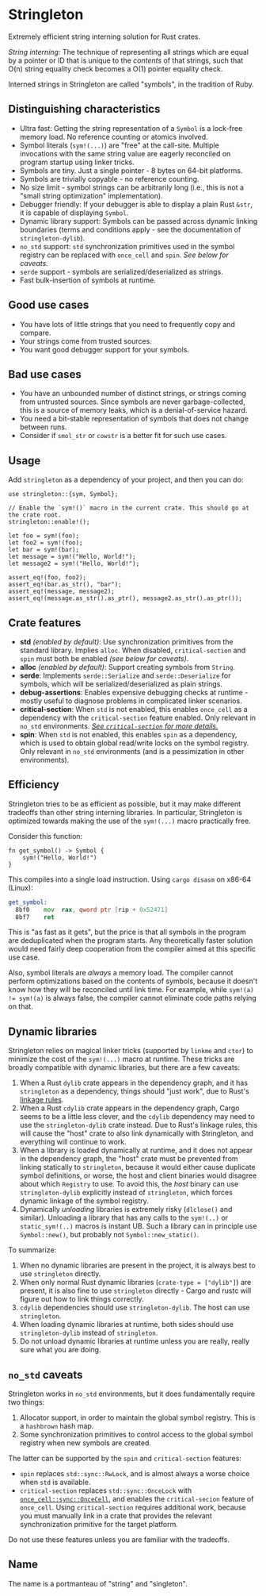 # Stringleton

Extremely efficient string interning solution for Rust crates.

*String interning:* The technique of representing all strings which are equal by
a pointer or ID that is unique to the *contents* of that strings, such that O(n)
string equality check becomes a O(1) pointer equality check.

Interned strings in Stringleton are called "symbols", in the tradition of Ruby.

## Distinguishing characteristics

- Ultra fast: Getting the string representation of a `Symbol` is a lock-free
  memory load. No reference counting or atomics involved.
- Symbol literals (`sym!(...)`) are "free" at the call-site. Multiple
  invocations with the same string value are eagerly reconciled on program
  startup using linker tricks.
- Symbols are tiny. Just a single pointer - 8 bytes on 64-bit platforms.
- Symbols are trivially copyable - no reference counting.
- No size limit - symbol strings can be arbitrarily long (i.e., this is not a
  "small string optimization" implementation).
- Debugger friendly: If your debugger is able to display a plain Rust `&str`, it
  is capable of displaying `Symbol`.
- Dynamic library support: Symbols can be passed across dynamic linking
  boundaries (terms and conditions apply - see the documentation of
  `stringleton-dylib`).
- `no_std` support: `std` synchronization primitives used in the symbol registry
  can be replaced with `once_cell` and `spin`. *See below for caveats.*
- `serde` support - symbols are serialized/deserialized as strings.
- Fast bulk-insertion of symbols at runtime.

## Good use cases

- You have lots of little strings that you need to frequently copy and compare.
- Your strings come from trusted sources.
- You want good debugger support for your symbols.

## Bad use cases

- You have an unbounded number of distinct strings, or strings coming from
  untrusted sources. Since symbols are never garbage-collected, this is a source
  of memory leaks, which is a denial-of-service hazard.
- You need a bit-stable representation of symbols that does not change between
  runs.
- Consider if `smol_str` or `cowstr` is a better fit for such use cases.

## Usage

Add `stringleton` as a dependency of your project, and then you can do:

```rust,ignore
use stringleton::{sym, Symbol};

// Enable the `sym!()` macro in the current crate. This should go at the crate root.
stringleton::enable!();

let foo = sym!(foo);
let foo2 = sym!(foo);
let bar = sym!(bar);
let message = sym!("Hello, World!");
let message2 = sym!("Hello, World!");

assert_eq!(foo, foo2);
assert_eq!(bar.as_str(), "bar");
assert_eq!(message, message2);
assert_eq!(message.as_str().as_ptr(), message2.as_str().as_ptr());
```

## Crate features

- **std** *(enabled by default)*: Use synchronization primitives from the
  standard library. Implies `alloc`. When disabled, `critical-section` and
  `spin` must both be enabled *(see below for caveats)*.
- **alloc** *(enabled by default)*: Support creating symbols from `String`.
- **serde**: Implements `serde::Serialize` and `serde::Deserialize` for symbols,
  which will be serialized/deserialized as plain strings.
- **debug-assertions**: Enables expensive debugging checks at runtime - mostly
  useful to diagnose problems in complicated linker scenarios.
- **critical-section**: When `std` is not enabled, this enables `once_cell` as a
  dependency with the `critical-section` feature enabled. Only relevant in
  `no_std` environments. *[See `critical-section` for more
  details.](https://docs.rs/critical-section/latest/critical_section/)*
- **spin**: When `std` is not enabled, this enables `spin` as a dependency,
  which is used to obtain global read/write locks on the symbol registry. Only
  relevant in `no_std` environments (and is a pessimization in other
  environments).

## Efficiency

Stringleton tries to be as efficient as possible, but it may make different
tradeoffs than other string interning libraries. In particular, Stringleton is
optimized towards making the use of the `sym!(...)` macro practically free.

Consider this function:

```rust,ignore
fn get_symbol() -> Symbol {
    sym!("Hello, World!")
}
```

This compiles into a single load instruction. Using `cargo disasm` on x86-64
(Linux):

```asm
get_symbol:
  8bf0    mov  rax, qword ptr [rip + 0x52471]
  8bf7    ret
```

This is "as fast as it gets", but the price is that all symbols in the program
are deduplicated when the program starts. Any theoretically faster solution
would need fairly deep cooperation from the compiler aimed at this specific use
case.

Also, symbol literals are *always* a memory load. The compiler cannot perform
optimizations based on the contents of symbols, because it doesn't know how they
will be reconciled until link time. For example, while `sym!(a) != sym!(a)` is
always false, the compiler cannot eliminate code paths relying on that.

## Dynamic libraries

Stringleton relies on magical linker tricks (supported by `linkme` and `ctor`)
to minimize the cost of the `sym!(...)` macro at runtime. These tricks are
broadly compatible with dynamic libraries, but there are a few caveats:

1. When a Rust `dylib` crate appears in the dependency graph, and it has
   `stringleton` as a dependency, things should "just work", due to Rust's
   [linkage rules](https://doc.rust-lang.org/reference/linkage.html).
2. When a Rust `cdylib` crate appears in the dependency graph, Cargo seems to be
   a little less clever, and the `cdylib` dependency may need to use the
   `stringleton-dylib` crate instead. Due to Rust's linkage rules, this will
   cause the "host" crate to also link dynamically with Stringleton, and
   everything will continue to work.
3. When a library is loaded dynamically at runtime, and it does not appear in
   the dependency graph, the "host" crate must be prevented from linking
   statically to `stringleton`, because it would either cause duplicate symbol
   definitions, or worse, the host and client binaries would disagree about
   which `Registry` to use. To avoid this, the *host* binary can use
   `stringleton-dylib` explicitly instead of `stringleton`, which forces dynamic
   linkage of the symbol registry.
4. Dynamically *unloading* libraries is extremely risky (`dlclose()` and
   similar). Unloading a library that has any calls to the `sym!(..)` or
   `static_sym!(..)` macros is instant UB. Such a library can in principle use
   `Symbol::new()`, but probably not `Symbol::new_static()`.

To summarize:

1. When no dynamic libraries are present in the project, it is always best to
   use `stringleton` directly.
2. When only normal Rust dynamic libraries (`crate-type = ["dylib"]`) are
   present, it is also fine to use `stringleton` directly - Cargo and rustc will
   figure out how to link things correctly.
3. `cdylib` dependencies should use `stringleton-dylib`. The host can use
   `stringleton`.
4. When loading dynamic libraries at runtime, both sides should use
   `stringleton-dylib` instead of `stringleton`.
5. Do not unload dynamic libraries at runtime unless you are really, really sure
   what you are doing.

## `no_std` caveats

Stringleton works in `no_std` environments, but it does fundamentally require
two things:

1. Allocator support, in order to maintain the global symbol registry. This is a
   `hashbrown` hash map.
2. Some synchronization primitives to control access to the global symbol
   registry when new symbols are created.

The latter can be supported by the `spin` and `critical-section` features:

- `spin` replaces `std::sync::RwLock`, and is almost always a worse choice when
  `std` is available.
- `critical-section` replaces `std::sync::OnceLock` with
  [`once_cell::sync::OnceCell`](https://docs.rs/once_cell/latest/once_cell/sync/struct.OnceCell.html),
  and enables the `critical-secion` feature of `once_cell`. Using
  `critical-section` requires additional work, because you must manually link in
  a crate that provides the relevant synchronization primitive for the target
  platform.

Do not use these features unless you are familiar with the tradeoffs.

## Name

The name is a portmanteau of "string" and "singleton".
